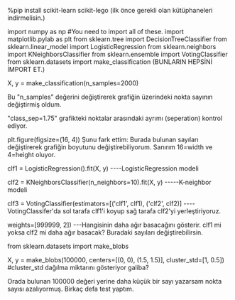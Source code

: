 %pip install scikit-learn scikit-lego (ilk önce gerekli olan kütüphaneleri indirmelisin.)


import numpy as np #You need to import all of these.
import matplotlib.pylab as plt
from sklearn.tree import DecisionTreeClassifier
from sklearn.linear_model import LogisticRegression
from sklearn.neighbors import KNeighborsClassifier
from sklearn.ensemble import VotingClassifier
from sklearn.datasets import make_classification (BUNLARIN HEPSİNİ İMPORT ET.)

X, y = make_classification(n_samples=2000)

Bu "n_samples" değerini değiştirerek grafiğin üzerindeki nokta sayının değiştirmiş oldum.

 "class_sep=1.75" grafikteki noktalar arasındaki ayrımı (seperation) kontrol ediyor.


 plt.figure(figsize=(16, 4)) Şunu fark ettim: Burada bulunan sayıları değiştirerek grafiğin boyutunu değiştirebiliyorum. Sanırım 16=width ve 4=height oluyor.


 clf1 = LogisticRegression().fit(X, y) ----LogisticRegression modeli


 clf2 = KNeighborsClassifier(n_neighbors=10).fit(X, y) -----K-neighbor modeli


clf3 = VotingClassifier(estimators=[('clf1', clf1), ('clf2', clf2)] ----VotingClassifer'da sol tarafa clf1'i koyup sağ tarafa clf2'yi yerleştiriyoruz.


weights=[999999, 2]) ---Hangisinin daha ağır basacağını gösterir. clf1 mi yoksa clf2 mi daha ağır basacak? Buradaki sayıları değiştirebilirsin.


from sklearn.datasets import make_blobs


X, y = make_blobs(100000, centers=[(0, 0), (1.5, 1.5)], cluster_std=[1, 0.5]) #cluster_std dağılma miktarını gösteriyor galiba?


Orada bulunan 100000 değeri yerine daha küçük bir sayı yazarsam nokta sayısı azalıyormuş. Birkaç defa test yaptım.





 
                           
